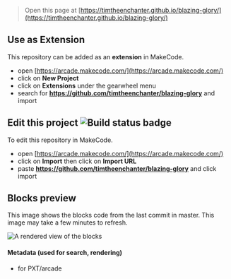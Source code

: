  


> Open this page at [https://timtheenchanter.github.io/blazing-glory/](https://timtheenchanter.github.io/blazing-glory/)

## Use as Extension

This repository can be added as an **extension** in MakeCode.

* open [https://arcade.makecode.com/](https://arcade.makecode.com/)
* click on **New Project**
* click on **Extensions** under the gearwheel menu
* search for **https://github.com/timtheenchanter/blazing-glory** and import

## Edit this project ![Build status badge](https://github.com/timtheenchanter/blazing-glory/workflows/MakeCode/badge.svg)

To edit this repository in MakeCode.

* open [https://arcade.makecode.com/](https://arcade.makecode.com/)
* click on **Import** then click on **Import URL**
* paste **https://github.com/timtheenchanter/blazing-glory** and click import

## Blocks preview

This image shows the blocks code from the last commit in master.
This image may take a few minutes to refresh.

![A rendered view of the blocks](https://github.com/timtheenchanter/blazing-glory/raw/master/.github/makecode/blocks.png)

#### Metadata (used for search, rendering)

* for PXT/arcade
<script src="https://makecode.com/gh-pages-embed.js"></script><script>makeCodeRender("{{ site.makecode.home_url }}", "{{ site.github.owner_name }}/{{ site.github.repository_name }}");</script>
